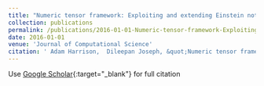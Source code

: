 ```yaml
---
title: "Numeric tensor framework: Exploiting and extending Einstein notation"
collection: publications
permalink: /publications/2016-01-01-Numeric-tensor-framework-Exploiting-and-extending-Einstein-notation
date: 2016-01-01
venue: 'Journal of Computational Science'
citation: ' Adam Harrison,  Dileepan Joseph, &quot;Numeric tensor framework: Exploiting and extending Einstein notation.&quot; Journal of Computational Science, 2016.'
---
```

Use [Google Scholar](https://scholar.google.com/scholar?q=Numeric+tensor+framework:+Exploiting+and+extending+Einstein+notation){:target="_blank"} for full citation